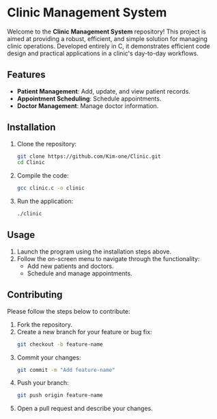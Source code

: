 # Clinic Management System

Welcome to the **Clinic Management System** repository! This project is aimed at providing a robust, efficient, and simple solution for managing clinic operations. Developed entirely in C, it demonstrates efficient code design and practical applications in a clinic's day-to-day workflows.

## Features

- **Patient Management**: Add, update, and view patient records.
- **Appointment Scheduling**: Schedule appointments.
- **Doctor Management**: Manage doctor information.

## Installation

1. Clone the repository:
   ```bash
   git clone https://github.com/Kim-one/Clinic.git
   cd Clinic
   ```

2. Compile the code:
   ```bash
   gcc clinic.c -o clinic
   ```

3. Run the application:
   ```bash
   ./clinic
   ```

## Usage

1. Launch the program using the installation steps above.
2. Follow the on-screen menu to navigate through the functionality:
   - Add new patients and doctors.
   - Schedule and manage appointments.

## Contributing

Please follow the steps below to contribute:

1. Fork the repository.
2. Create a new branch for your feature or bug fix:
   ```bash
   git checkout -b feature-name
   ```
3. Commit your changes:
   ```bash
   git commit -m "Add feature-name"
   ```
4. Push your branch:
   ```bash
   git push origin feature-name
   ```
5. Open a pull request and describe your changes.

